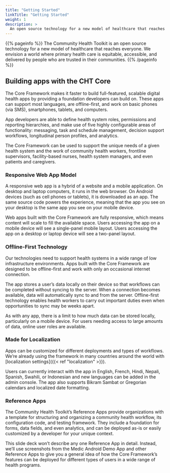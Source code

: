 ```yaml
---
title: "Getting Started"
linkTitle: "Getting Started"
weight: 1
description: >
  An open source technology for a new model of healthcare that reaches everyone
---
```


{{% pageinfo %}}
The Community Health Toolkit is an open source technology for a new model of healthcare that reaches everyone. We envision a world where primary health care is equitable, accessible, and delivered by people who are trusted in their communities.
{{% /pageinfo %}}

## Building apps with the CHT Core

The Core Framework makes it faster to build full-featured, scalable digital health apps by providing a foundation developers can build on. These apps can support most languages, are offline-first, and work on basic phones (via SMS), smartphones, tablets, and computers. 

App developers are able to define health system roles, permissions and reporting hierarchies, and make use of five highly configurable areas of functionality: messaging, task and schedule management, decision support workflows, longitudinal person profiles, and analytics. 

The Core Framework can be used to support the unique needs of a given health system and the work of community health workers, frontline supervisors, facility-based nurses, health system managers, and even patients and caregivers.

### Responsive Web App Model

A responsive web app is a hybrid of a website and a mobile application. On desktop and laptop computers, it runs in the web browser. On Android devices (such as cell phones or tablets), it is downloaded as an app. The same source code powers the experience, meaning that the app you see on your desktop is the same app you see on your mobile device. 

Web apps built with the Core Framework are fully responsive, which means content will scale to fill the available space. Users accessing the app on a mobile device will see a single-panel mobile layout. Users accessing the app on a desktop or laptop device will see a two-panel layout.

### Offline-First Technology

Our technologies need to support health systems in a wide range of low infrastructure environments. Apps built with the Core Framework are designed to be offline-first and work with only an occasional internet connection.

The app stores a user’s data locally on their device so that workflows can be completed without syncing to the server. When a connection becomes available, data will automatically sync to and from the server. Offline-first technology enables health workers to carry out important duties even when opportunities to sync may be weeks apart.

As with any app, there is a limit to how much data can be stored locally, particularly on a mobile device. For users needing access to large amounts of data, online user roles are available. 

### Made for Localization

Apps can be customized for different deployments and types of workflows. We’re already using the framework in many countries around the world with [localization settings]({{< ref "localization" >}}).

Users can currently interact with the app in English, French, Hindi, Nepali, Spanish, Swahili, or Indonesian and new languages can be added in the admin console. The app also supports Bikram Sambat or Gregorian calendars and localized date formatting.

### Reference Apps

The Community Health Toolkit’s Reference Apps provide organizations with a template for structuring and organizing a community health workflow, its configuration code, and testing framework. They include a foundation for forms, data fields, and even analytics, and can be deployed as-is or easily customized by a developer for your unique context.

This slide deck won’t describe any one Reference App in detail. Instead, we’ll use screenshots from the Medic Android Demo App and other Reference Apps to give you a general idea of how the Core Framework’s features can be deployed for different types of users in a wide range of health programs.
